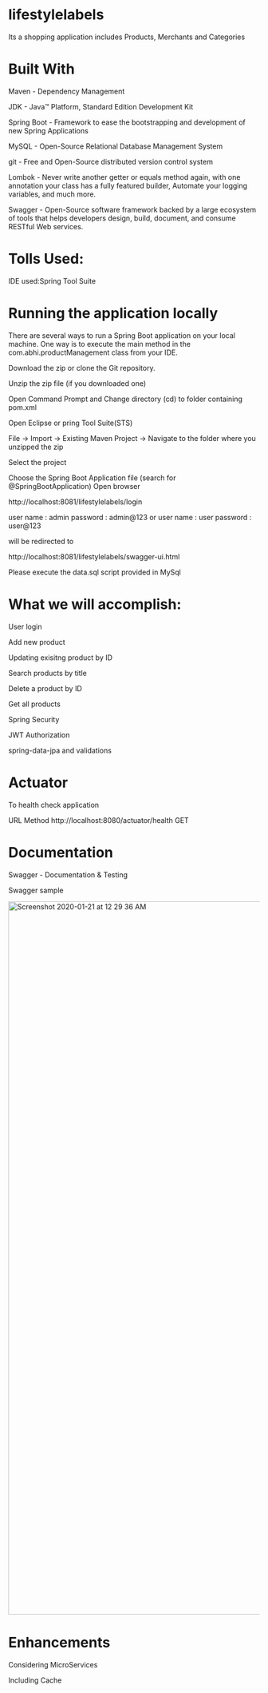 # lifestylelabels
Its a shopping application includes Products, Merchants and Categories 

# Built With

Maven - Dependency Management

JDK - Java™ Platform, Standard Edition Development Kit

Spring Boot - Framework to ease the bootstrapping and development of new Spring Applications

MySQL - Open-Source Relational Database Management System

git - Free and Open-Source distributed version control system

Lombok - Never write another getter or equals method again, with one annotation your class has a fully featured builder, Automate your logging variables, and much more.

Swagger - Open-Source software framework backed by a large ecosystem of tools that helps developers design, build, document, and consume RESTful Web services.

# Tolls Used:

IDE used:Spring Tool Suite

# Running the application locally

There are several ways to run a Spring Boot application on your local machine. One way is to execute the main method in the com.abhi.productManagement class from your IDE.

Download the zip or clone the Git repository.

Unzip the zip file (if you downloaded one)

Open Command Prompt and Change directory (cd) to folder containing pom.xml

Open Eclipse or pring Tool Suite(STS)

File -> Import -> Existing Maven Project -> Navigate to the folder where you unzipped the zip

Select the project

Choose the Spring Boot Application file (search for @SpringBootApplication)
Open browser

http://localhost:8081/lifestylelabels/login

user name : admin password : admin@123
or
user name : user password : user@123

will be redirected to

http://localhost:8081/lifestylelabels/swagger-ui.html

Please execute the data.sql script provided in MySql

# What we will accomplish:

User login

Add new product

Updating exisitng product by ID

Search products by title

Delete a product by ID

Get all products

Spring Security

JWT Authorization

spring-data-jpa and validations

# Actuator

To health check application

URL	Method
http://localhost:8080/actuator/health	GET

# Documentation

Swagger - Documentation & Testing

Swagger sample

<img width="1428" alt="Screenshot 2020-01-21 at 12 29 36 AM" src="https://user-images.githubusercontent.com/59757975/72743837-610dcd00-3be7-11ea-9d96-ad83ce33ef31.png">



# Enhancements

Considering MicroServices

Including Cache 


